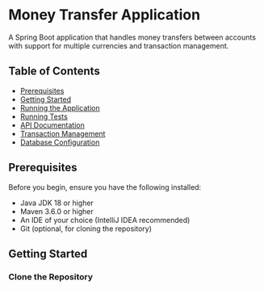 # Money Transfer Application

A Spring Boot application that handles money transfers between accounts with support for multiple currencies and transaction management.

## Table of Contents
- [Prerequisites](#prerequisites)
- [Getting Started](#getting-started)
- [Running the Application](#running-the-application)
- [Running Tests](#running-tests)
- [API Documentation](#api-documentation)
- [Transaction Management](#transaction-management)
- [Database Configuration](#database-configuration)

## Prerequisites

Before you begin, ensure you have the following installed:

- Java JDK 18 or higher
- Maven 3.6.0 or higher
- An IDE of your choice (IntelliJ IDEA recommended)
- Git (optional, for cloning the repository)

## Getting Started

### Clone the Repository
